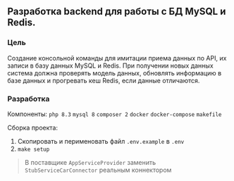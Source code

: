 ## Разработка backend для работы с БД MySQL и Redis.

### Цель

Создание консольной команды для имитации приема данных по API, их записи в базу данных MySQL и Redis. При получении новых данных система должна проверять модель данных, обновлять информацию в базе данных и прогревать кеш Redis, если данные отличаются.

### Разработка

Компоненты:
`php 8.3`
`mysql 8`
`composer 2`
`docker`
`docker-compose`
`makefile`

Сборка проекта:
1. Скопировать и перименовать файл `.env.example` в `.env`
2. `make setup`

> В поставщике `AppServiceProvider` заменить `StubServiceCarConnector` реальным коннектором
